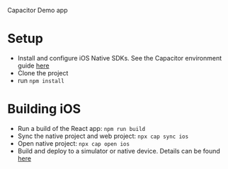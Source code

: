 Capacitor Demo app

# Setup

- Install and configure iOS Native SDKs. See the Capacitor environment guide [here](https://capacitorjs.com/docs/v3/getting-started/environment-setup#ios-development)
- Clone the project
- run `npm install`

# Building iOS

- Run a build of the React app: `npm run build`
- Sync the native project and web project: `npx cap sync ios`
- Open native project: `npx cap open ios`
- Build and deploy to a simulator or native device. Details can be found [here](https://capacitorjs.com/docs/v3/ios#running-in-xcode)


